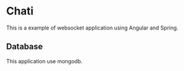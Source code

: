 # Chati
This is a example of websocket application using Angular and Spring.

## Database
This application use mongodb.

